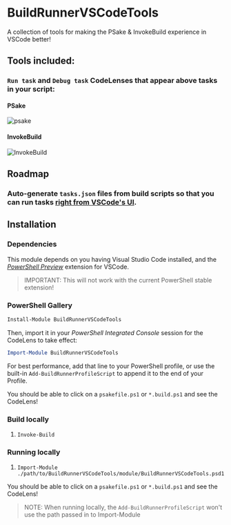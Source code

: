 # BuildRunnerVSCodeTools

A collection of tools for making the PSake & InvokeBuild experience in VSCode better!

## Tools included:

### `Run task` and `Debug task` CodeLenses that appear above tasks in your script:

#### PSake
![psake](https://user-images.githubusercontent.com/2644648/57004367-60c63100-6b83-11e9-94d5-a15d52742306.png)

#### InvokeBuild
![InvokeBuild](https://user-images.githubusercontent.com/2644648/57004404-ac78da80-6b83-11e9-860e-bd0171855581.png)

## Roadmap

### Auto-generate `tasks.json` files from build scripts so that you can run tasks [right from VSCode's UI](https://code.visualstudio.com/Docs/editor/tasks).

## Installation

### Dependencies

This module depends on you having Visual Studio Code installed, and the [*PowerShell Preview*](https://marketplace.visualstudio.com/items?itemName=ms-vscode.PowerShell-Preview) extension for VSCode.

> IMPORTANT: This will not work with the current PowerShell stable extension!

### PowerShell Gallery

```powershell
Install-Module BuildRunnerVSCodeTools
```

Then, import it in your *PowerShell Integrated Console* session for the CodeLens to take effect:
```powershell
Import-Module BuildRunnerVSCodeTools
```

For best performance, add that line to your PowerShell profile, or use the built-in `Add-BuildRunnerProfileScript` to append it to the end of your Profile.

You should be able to click on a `psakefile.ps1` or `*.build.ps1` and see the CodeLens!

### Build locally

1. `Invoke-Build`

### Running locally

1. `Import-Module ./path/to/BuildRunnerVSCodeTools/module/BuildRunnerVSCodeTools.psd1`

You should be able to click on a `psakefile.ps1` or `*.build.ps1` and see the CodeLens!

> NOTE: When running locally, the `Add-BuildRunnerProfileScript` won't use the path passed in to Import-Module
